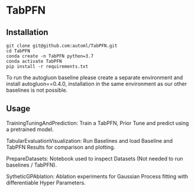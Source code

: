 # TabPFN

## Installation
```
git clone git@github.com:automl/TabPFN.git
cd TabPFN
conda create -n TabPFN python=3.7
conda activate TabPFN
pip install -r requirements.txt
```

To run the autogluon baseline please create a separate environment and install autogluon==0.4.0, installation in the same environment as our other baselines is not possible.

## Usage
TrainingTuningAndPrediction: Train a TabPFN, Prior Tune and predict using a pretrained model.

TabularEvaluationVisualization: Run Baselines and load Baseline and TabPFN Results for comparison and plotting.

PrepareDatasets: Notebook used to inspect Datasets (Not needed to run baselines / TabPFN).

SytheticGPAblation: Ablation experiments for Gaussian Process fitting with differentiable Hyper Parameters.


